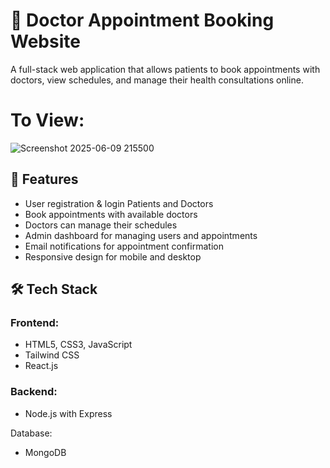# 🏥 Doctor Appointment Booking Website

A full-stack web application that allows patients to book appointments with doctors, view schedules, and manage their health consultations online.
# To View:
 ![Screenshot 2025-06-09 215500](https://github.com/user-attachments/assets/7d0e79ef-dcf7-418c-9971-3d5726b05bc4)

## 🚀 Features

- User registration & login Patients and Doctors
- Book appointments with available doctors
- Doctors can manage their schedules
- Admin dashboard for managing users and appointments
- Email notifications for appointment confirmation
- Responsive design for mobile and desktop

## 🛠️ Tech Stack

### Frontend:
- HTML5, CSS3, JavaScript
-  Tailwind CSS
- React.js 

### Backend:
- Node.js with Express  


Database:
- MongoDB 









